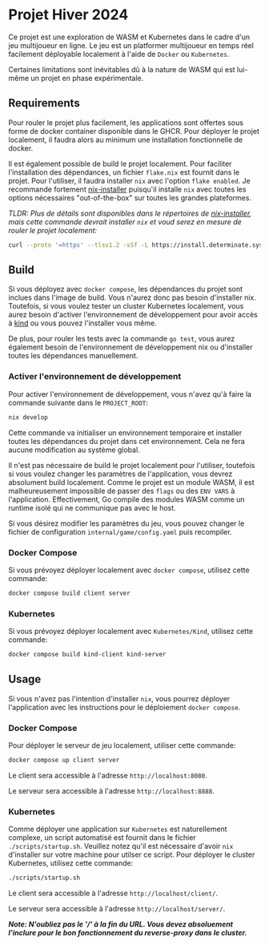# Projet Hiver 2024

Ce projet est une exploration de WASM et Kubernetes dans le cadre d'un jeu multijoueur en ligne.
Le jeu est un platformer multijoueur en temps réel facilement déployable localement à l'aide de `Docker` ou `Kubernetes`.

Certaines limitations sont inévitables dû à la nature de WASM qui est lui-même un projet en phase expérimentale.

## Requirements

Pour rouler le projet plus facilement, les applications sont offertes sous forme de docker container
disponible dans le GHCR. Pour déployer le projet localement, il faudra alors au minimum une installation
fonctionnelle de docker.

Il est également possible de build le projet localement. Pour faciliter l'installation des dépendances,
un fichier `flake.nix` est fournit dans le projet. Pour l'utiliser, il faudra installer `nix` avec
l'option `flake enabled`. Je recommande fortement [nix-installer](https://github.com/DeterminateSystems/nix-installer)
puisqu'il installe `nix` avec toutes les options nécessaires "out-of-the-box" sur toutes les grandes plateformes.

_TLDR: Plus de détails sont disponibles dans le répertoires de [nix-installer](https://github.com/DeterminateSystems/nix-installer),
mais cette commande devrait installer `nix` et voud serez en mesure de rouler le projet localement:_

```bash
curl --proto '=https' --tlsv1.2 -sSf -L https://install.determinate.systems/nix | sh -s -- install
```

## Build

Si vous déployez avec `docker compose`, les dépendances du projet sont inclues dans l'image de build. Vous n'aurez donc pas besoin d'installer
nix. Toutefois, si vous voulez tester un cluster Kubernetes localement, vous aurez besoin d'activer l'environnement de développement pour avoir
accès à [kind](https://kind.sigs.k8s.io/) ou vous pouvez l'installer vous même.

De plus, pour rouler les tests avec la commande `go test`, vous aurez également besoin de l'environnement de développement nix ou d'installer toutes
les dépendances manuellement.

### Activer l'environnement de développement

Pour activer l'environnement de développement, vous n'avez qu'à faire la commande suivante dans le `PROJECT_ROOT`:

```bash
nix develop
```

Cette commande va initialiser un environnement temporaire et installer toutes les dépendances du projet dans cet environnement.
Cela ne fera aucune modification au système global.

Il n'est pas nécessaire de build le projet localement pour l'utiliser, toutefois si vous voulez changer les paramètres de l'application,
vous devrez absolument build localement. Comme le projet est un module WASM, il est malheureusement impossible de passer des `flags` ou des `ENV VARS` à
l'application. Effectivement, Go compile des modules WASM comme un runtime isolé qui ne communique pas avec le host.

Si vous désirez modifier les paramètres du jeu, vous pouvez changer le fichier de configuration `internal/game/config.yaml` puis recompiler.

### Docker Compose

Si vous prévoyez déployer localement avec `docker compose`, utilisez cette commande:

```bash
docker compose build client server
```

### Kubernetes

Si vous prévoyez déployer localement avec `Kubernetes/Kind`, utilisez cette commande:

```bash
docker compose build kind-client kind-server
```

## Usage

Si vous n'avez pas l'intention d'installer `nix`, vous pourrez déployer l'application avec les instructions pour le déploiement `docker compose`.

### Docker Compose

Pour déployer le serveur de jeu localement, utiliser cette commande:

```bash
docker compose up client server
```

Le client sera accessible à l'adresse `http://localhost:8080`.

Le serveur sera accessible à l'adresse `http://localhost:8888`.

### Kubernetes

Comme déployer une application sur `Kubernetes` est naturellement complexe, un script automatisé est fournit dans le fichier `./scripts/startup.sh`.
Veuillez notez qu'il est nécessaire d'avoir `nix` d'installer sur votre machine pour utilser ce script. Pour déployer le cluster Kubernetes, utilisez cette commande:

```bash
./scripts/startup.sh
```

Le client sera accessible à l'adresse `http://localhost/client/`.

Le serveur sera accessible à l'adresse `http://localhost/server/`.

_**Note: N'oubliez pas le '/' à la fin du URL. Vous devez absoluement l'inclure pour le bon fonctionnement du reverse-proxy dans le cluster.**_
